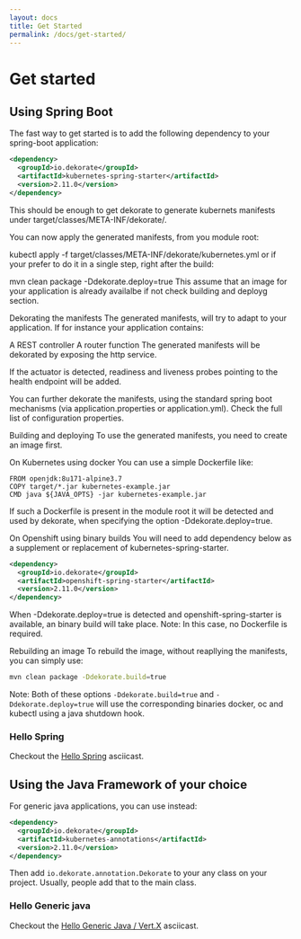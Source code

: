 ```yaml
---
layout: docs
title: Get Started
permalink: /docs/get-started/
---
```


# Get started

## Using Spring Boot
The fast way to get started is to add the following dependency to your spring-boot application:

```xml
<dependency>
  <groupId>io.dekorate</groupId>
  <artifactId>kubernetes-spring-starter</artifactId>
  <version>2.11.0</version>
</dependency>
```

This should be enough to get dekorate to generate kubernets manifests under target/classes/META-INF/dekorate/.

You can now apply the generated manifests, from you module root:

kubectl apply -f target/classes/META-INF/dekorate/kubernetes.yml
or if your prefer to do it in a single step, right after the build:

mvn clean package -Ddekorate.deploy=true
This assume that an image for your application is already availalbe if not check building and deployg section.

Dekorating the manifests
The generated manifests, will try to adapt to your application. If for instance your application contains:

A REST controller
A router function
The generated manifests will be dekorated by exposing the http service.

If the actuator is detected, readiness and liveness probes pointing to the health endpoint will be added.

You can further dekorate the manifests, using the standard spring boot mechanisms (via application.properties or application.yml). Check the full list of configuration properties.

Building and deploying
To use the generated manifests, you need to create an image first.

On Kubernetes using docker
You can use a simple Dockerfile like:

```
FROM openjdk:8u171-alpine3.7
COPY target/*.jar kubernetes-example.jar
CMD java ${JAVA_OPTS} -jar kubernetes-example.jar
```

If such a Dockerfile is present in the module root it will be detected and used by dekorate, when specifying the option -Ddekorate.deploy=true.

On Openshift using binary builds
You will need to add dependency below as a supplement or replacement of kubernetes-spring-starter.

```xml
<dependency>
  <groupId>io.dekorate</groupId>
  <artifactId>openshift-spring-starter</artifactId>
  <version>2.11.0</version>
</dependency>
```

When -Ddekorate.deploy=true is detected and openshift-spring-starter is available, an binary build will take place. Note: In this case, no Dockerfile is required.

Rebuilding an image
To rebuild the image, without reapllying the manifests, you can simply use:

```sh
mvn clean package -Ddekorate.build=true
```
Note: Both of these options `-Ddekorate.build=true` and `-Ddekorate.deploy=true` will use the corresponding binaries docker, oc and kubectl using a java shutdown hook.

### Hello Spring 

Checkout the [Hello Spring]({{site.baseurl}}/docs/spring-boot) asciicast.

## Using the Java Framework of your choice

For generic java applications, you can use instead:

```xml
<dependency>
  <groupId>io.dekorate</groupId>
  <artifactId>kubernetes-annotations</artifactId>
  <version>2.11.0</version>
</dependency>
```

Then add `io.dekorate.annotation.Dekorate` to your any class on your project. Usually, people add that to the main class.

### Hello Generic java

Checkout the [Hello Generic Java / Vert.X]({{site.baseurl}}/docs/generic-java-application) asciicast.


